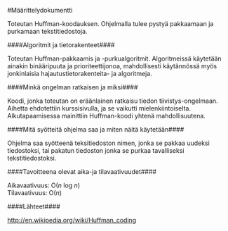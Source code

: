 #Määrittelydokumentti

Toteutan Huffman-koodauksen. Ohjelmalla tulee pystyä pakkaamaan ja purkamaan tekstitiedostoja.

####Algoritmit ja tietorakenteet####

Toteutan Huffman-pakkaamis ja -purkualgoritmit. Algoritmeissä käytetään ainakin binääripuuta ja
prioriteettijonoa, mahdollisesti käytännössä myös jonkinlaisia hajautustietorakenteita- ja algoritmeja.

####Minkä ongelman ratkaisen ja miksi####

Koodi, jonka toteutan on eräänlainen ratkaisu tiedon tiivistys-ongelmaan. Aihetta ehdotettiin kurssisivulla, ja
se vaikutti mielenkiintoiselta. Alkutapaamisessa mainittiin Huffman-koodi yhtenä mahdollisuutena. 

####Mitä syötteitä ohjelma saa ja miten näitä käytetään####

Ohjelma saa syötteenä teksitiedoston nimen, jonka se pakkaa uudeksi tiedostoksi, tai pakatun tiedoston jonka se
purkaa tavalliseksi tekstitiedostoksi.

####Tavoitteena olevat aika-ja tilavaativuudet####

Aikavaativuus: O(_n_ log _n_)   
Tilavaativuus: O(_n_)

####Lähteet####

http://en.wikipedia.org/wiki/Huffman_coding
